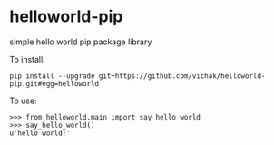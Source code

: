 helloworld-pip
==============

simple hello world pip package library

To install:
```
pip install --upgrade git+https://github.com/vichak/helloworld-pip.git#egg=helloworld
```

To use:
```
>>> from helloworld.main import say_hello_world
>>> say_hello_world()
u'hello world!'

```
